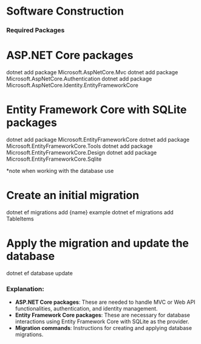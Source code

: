 # Software Construction

### Required Packages 
# ASP.NET Core packages
dotnet add package Microsoft.AspNetCore.Mvc
dotnet add package Microsoft.AspNetCore.Authentication
dotnet add package Microsoft.AspNetCore.Identity.EntityFrameworkCore

# Entity Framework Core with SQLite packages
dotnet add package Microsoft.EntityFrameworkCore
dotnet add package Microsoft.EntityFrameworkCore.Tools
dotnet add package Microsoft.EntityFrameworkCore.Design
dotnet add package Microsoft.EntityFrameworkCore.Sqlite

*note 
when working with the database use 
# Create an initial migration
dotnet ef migrations add {name} 
example dotnet ef migrations add TableItems

# Apply the migration and update the database
dotnet ef database update


### Explanation:
- **ASP.NET Core packages**: These are needed to handle MVC or Web API functionalities, authentication, and identity management.
- **Entity Framework Core packages**: These are necessary for database interactions using Entity Framework Core with SQLite as the provider.
- **Migration commands**: Instructions for creating and applying database migrations.